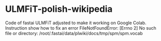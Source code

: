 # ULMFiT-polish-wikipedia
Code of fastai ULMFiT adjusted to make it working on Google Colab. Instruction show how to fix an error FileNotFoundError: [Errno 2] No such file or directory: /root/.fastai/data/plwiki/docs/tmp/spm/spm.vocab
